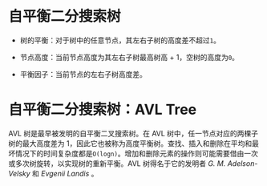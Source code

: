 # 自平衡二分搜索树

- 树的平衡：对于树中的任意节点，其左右子树的高度差不超过`1`。

- 节点高度：当前节点高度为其左右子树最高树高 + 1，空树的高度为`0`。

- 平衡因子：当前节点的左右子树高度差。

# 自平衡二分搜索树：AVL Tree

AVL 树是最早被发明的自平衡二叉搜索树。在 AVL 树中，任一节点对应的两棵子树的最大高度差为 1，因此它也被称为高度平衡树。查找、插入和删除在平均和最坏情况下的时间复杂度都是`O(logn)`。增加和删除元素的操作则可能需要借由一次或多次树旋转，以实现树的重新平衡。AVL 树得名于它的发明者 *G. M. Adelson-Velsky* 和 *Evgenii Landis* 。


<!-- EOF -->